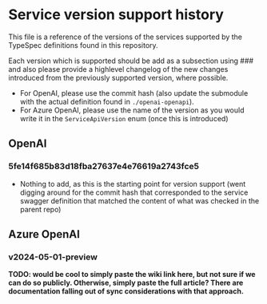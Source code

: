 # Service version support history

This file is a reference of the versions of the services supported by the TypeSpec definitions found in this repository.

Each version which is supported should be add as a subsection using ### and also please provide a highlevel changelog of the new changes introduced from the previously supported version, where possible.

- For OpenAI, please use the commit hash (also update the submodule with the actual definition found in `./openai-openapi`). 
- For Azure OpenAI, please use the name of the version as you would write it in the `ServiceApiVersion` enum (once this is introduced)

## OpenAI

### 5fe14f685b83d18fba27637e4e76619a2743fce5

- Nothing to add, as this is the starting point for version support (went digging around for the commit hash that corresponded to the service swagger definition that matched the content of what was checked in the parent repo)

## Azure OpenAI

### v2024-05-01-preview

**TODO: would be cool to simply paste the wiki link here, but not sure if we can do so publicly. Otherwise, simply paste the full article? There are documentation falling out of sync considerations with that approach.**

